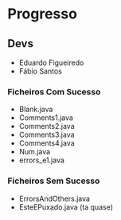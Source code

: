 # Progresso

## Devs
* Eduardo Figueiredo
* Fábio Santos

### Ficheiros Com Sucesso
- Blank.java
- Comments1.java
- Comments2.java
- Comments3.java
- Comments4.java
- Num.java
- errors_e1.java

### Ficheiros Sem Sucesso
- ErrorsAndOthers.java
- EsteEPuxado.java (ta quase)